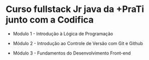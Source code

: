 # Curso fullstack Jr java da +PraTi junto com a Codifica 

- Modulo 1 - Introdução à Lógica de Programação

- Módulo 2 - Introdução ao Controle de Versão com Git e Github

- Módulo 3 - Fundamentos do Desenvolvimento Front-end



